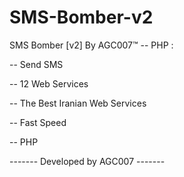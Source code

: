 # SMS-Bomber-v2

SMS Bomber [v2] By AGC007™ -- PHP :

-- Send SMS 

-- 12 Web Services

-- The Best Iranian Web Services

-- Fast Speed

-- PHP

------- Developed by AGC007 -------


